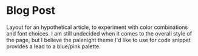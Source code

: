 # Blog Post

Layout for an hypothetical article, to experiment with color combinations and font choices. I am still undecided when it comes to the overall style of the page, but I believe the palenight theme I'd like to use for code snippet provides a lead to a blue/pink palette.
